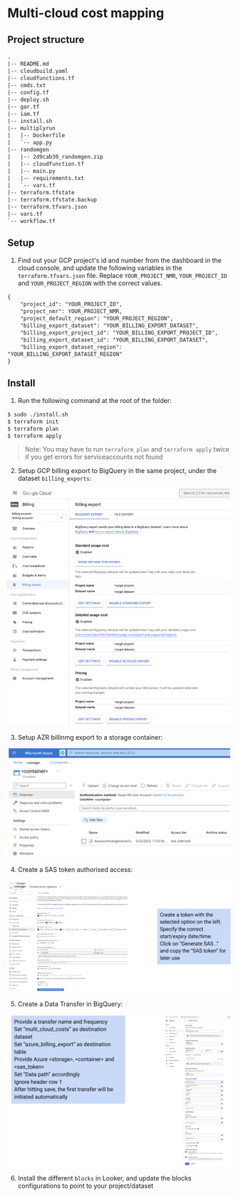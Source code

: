# Multi-cloud cost mapping


## Project structure
```
.
|-- README.md
|-- cloudbuild.yaml
|-- cloudfunctions.tf
|-- cmds.txt
|-- config.tf
|-- deploy.sh
|-- gar.tf
|-- iam.tf
|-- install.sh
|-- multiplyrun
|   |-- Dockerfile
|   `-- app.py
|-- randomgen
|   |-- 2d9cab30_randomgen.zip
|   |-- cloudfunction.tf
|   |-- main.py
|   |-- requirements.txt
|   `-- vars.tf
|-- terraform.tfstate
|-- terraform.tfstate.backup
|-- terraform.tfvars.json
|-- vars.tf
`-- workflow.tf

```


## Setup

1. Find out your GCP project's id and number from the dashboard in the cloud console, and update the following variables in the `terraform.tfvars.json` file. Replace `YOUR_PROJECT_NMR`, `YOUR_PROJECT_ID` and `YOUR_PROJECT_REGION` with the correct values. 


```shell
{
    "project_id": "YOUR_PROJECT_ID",
    "project_nmr": YOUR_PROJECT_NMR,
    "project_default_region": "YOUR_PROJECT_REGION",
    "billing_export_dataset": "YOUR_BILLING_EXPORT_DATASET",
    "billing_export_project_id": "YOUR_BILLING_EXPORT_PROJECT_ID",
    "billing_export_dataset_id": "YOUR_BILLING_EXPORT_DATASET",
    "billing_export_dataset_region": "YOUR_BILLING_EXPORT_DATASET_REGION"
}
```

## Install

1. Run the following command at the root of the folder:
```shell 
$ sudo ./install.sh
$ terraform init
$ terraform plan
$ terraform apply
```

> Note: You may have to run `terraform plan` and `terraform apply` twice if you get errors for serviceaccounts not found

2. Setup GCP billing export to BigQuery in the same project, under the dataset `billing_exports`:

![](imgs/2.png)

3. Setup AZR billinmg export to a storage container:

![](imgs/3.png)

4. Create a SAS token authorised access:

![](imgs/4.png)

5. Create a Data Transfer in BigQuery:

![](imgs/5.png)

6. Install the different `blocks` in Looker, and update the blocks configurations to point to your project/dataset
